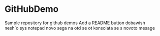 # GitHubDemo
Sample repository for github demos
Add a README button
dobawish nesh`o sys notepad
novo
sega na otd
se ot konsolata
se s novoto mesage